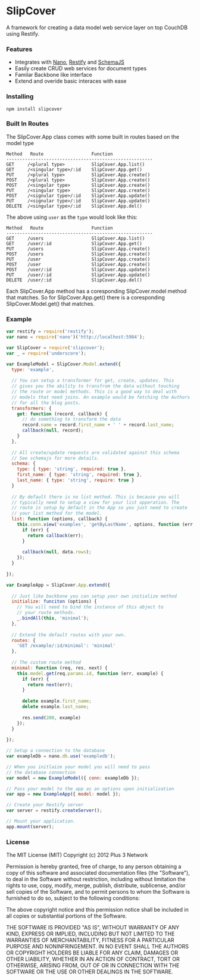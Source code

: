 SlipCover
=======

A framework for creating a data model web service layer on top CouchDB using Restify.

### Features

* Integrates with [Nano](https://github.com/dscape/nano), [Restify](http://mcavage.github.com/node-restify/) and [SchemaJS](https://github.com/eleith/schemajs)
* Easily create CRUD web services for document types
* Familar Backbone like interface
* Extend and overide basic interaces with ease

### Installing

```
npm install slipcover
```

### Built In Routes

The SlipCover.App class comes with some built in routes based on the model type

```
Method   Route                  Function
-------------------------------------------------------
GET     /<plural type>          SlipCover.App.list()
GET     /<singular type>/:id    SlipCover.App.get()
PUT     /<plural type>          SlipCover.App.create()
POST    /<plural type>          SlipCover.App.create()
POST    /<singular type>        SlipCover.App.create()
PUT     /<singular type>        SlipCover.App.create()
POST    /<signular type>/:id    SlipCover.App.update()
PUT     /<signular type>/:id    SlipCover.App.update()
DELETE  /<singular type>/:id    SlipCover.App.del()
```

The above using `user` as the `type` would look like this:

```
Method   Route                  Function
-------------------------------------------------------
GET     /users                  SlipCover.App.list()
GET     /user/:id               SlipCover.App.get()
PUT     /users                  SlipCover.App.create()
POST    /users                  SlipCover.App.create()
PUT     /user                   SlipCover.App.create()
POST    /user                   SlipCover.App.create()
POST    /user/:id               SlipCover.App.update()
PUT     /user/:id               SlipCover.App.update()
DELETE  /user/:id               SlipCover.App.del()
```

Each SlipCover.App method has a coresponding SlipCover.model method that matches. So for SlipCover.App.get() there is a coresponding SlipCover.Model.get() that matches.

### Example

```javascript
var restify = require('restify');
var nano = require('nano')('http://localhost:5984');

var SlipCover = require('slipcover');
var _ = require('underscore');

var ExampleModel = SlipCover.Model.extend({
  type: 'example',
  
  // You can setup a transformer for get, create, updates. This
  // gives you the ability to transfrom the data without touching
  // the route or model methods. This is a good way to deal with
  // models that need joins. An example would be fetching the Authors
  // for all the blog posts.
  transformers: {
    get: function (record, callback) {
      // do something to transform the data
      record.name = record.first_name + ' ' + record.last_name;
      callback(null, record);
    }
  },
  
  // All create/update requests are validated against this schema
  // See schemajs for more details.
  schema: {
    type: { type: 'string', required: true },
    first_name: { type: 'string', required: true },
    last_name: { type: 'string', require: true }
  }
  
  // By default there is no list method. This is because you will 
  // typically need to setup a view for your list opperation. The
  // route is setup by default in the App so you just need to create
  // your list method for the model.
  list: function (options, callback) {
    this.conn.view('examples', 'getByLastName', options, function (err, data) {
      if (err) {
        return callback(err);
      }
      
      callback(null, data.rows);
    });
  }
  
});

var ExampleApp = SlipCover.App.extend({
  
  // Just like backbone you can setup your own initialize method
  initialize: funciton (options) {
    // You will need to bind the instance of this object to
    // your route methods.
    _.bindAll(this, 'minimal');
  },
  
  // Extend the default routes with your own.
  routes: {
    'GET /example/:id/minimal': 'minimal' 
  },
  
  // The custom route method
  minimal: function (req, res, next) {
    this.model.get(req.params.id, function (err, example) {
      if (err) {
        return next(err);
      }
      
      delete example.first_name;
      delete example.last_name;
      
      res.send(200, example)
    });
  }
  
});

// Setup a connection to the database
var exampleDb = nano.db.use('exampledb');

// When you initlaize your model you will need to pass
// the database connection
var model = new ExampleModel({ conn: exampleDb });

// Pass your model to the app as an options upon initialization
var app = new ExampleApp({ model: model });

// Create your Restify server
var server = restify.createServer();

// Mount your application.
app.mount(server);
```

### License

The MIT License (MIT) Copyright (c) 2012 Plus 3 Network

Permission is hereby granted, free of charge, to any person obtaining a copy of this software and associated documentation files (the "Software"), to deal in the Software without restriction, including without limitation the rights to use, copy, modify, merge, publish, distribute, sublicense, and/or sell copies of the Software, and to permit persons to whom the Software is furnished to do so, subject to the following conditions:

The above copyright notice and this permission notice shall be included in all copies or substantial portions of the Software.

THE SOFTWARE IS PROVIDED "AS IS", WITHOUT WARRANTY OF ANY KIND, EXPRESS OR IMPLIED, INCLUDING BUT NOT LIMITED TO THE WARRANTIES OF MERCHANTABILITY, FITNESS FOR A PARTICULAR PURPOSE AND NONINFRINGEMENT. IN NO EVENT SHALL THE AUTHORS OR COPYRIGHT HOLDERS BE LIABLE FOR ANY CLAIM, DAMAGES OR OTHER LIABILITY, WHETHER IN AN ACTION OF CONTRACT, TORT OR OTHERWISE, ARISING FROM, OUT OF OR IN CONNECTION WITH THE SOFTWARE OR THE USE OR OTHER DEALINGS IN THE SOFTWARE.
